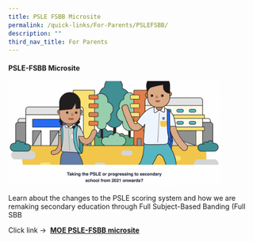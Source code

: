 ```yaml
---
title: PSLE FSBB Microsite
permalink: /quick-links/For-Parents/PSLEFSBB/
description: ""
third_nav_title: For Parents
---
```

#### PSLE-FSBB Microsite

<img src="/images/Screenshot 2021-02-04 at 214356.png" style="width:85%">

Learn about the changes to the PSLE scoring system and how we are remaking secondary education through Full Subject-Based Banding (Full SBB

Click link -&gt; &nbsp;**[MOE PSLE-FSBB microsite](https://www.moe.gov.sg/microsites/psle-fsbb/index.html)**